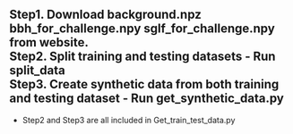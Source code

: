 **Step1.** Download background.npz bbh_for_challenge.npy sglf_for_challenge.npy from website. <br>
**Step2.** Split training and testing datasets - Run split_data <br>
**Step3.** Create synthetic data from both training and testing dataset - Run get_synthetic_data.py
---
* Step2 and Step3 are all included in Get_train_test_data.py
